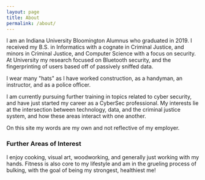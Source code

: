 ```yaml
---
layout: page
title: About
permalink: /about/
---
```


I am an Indiana University Bloomington Alumnus who graduated in 2019. I received my B.S. in Informatics with a cognate in Criminal Justice, and minors in Criminal Justice, and Computer Science with a focus on security. At University my research focused on Bluetooth security, and the fingerprinting of users based off of passively sniffed data.

I wear many "hats" as I have worked construction, as a handyman, an instructor, and as a police officer.

I am currently pursuing further training in topics related to cyber security, and have just started my career as a CyberSec professional. My interests lie at the intersection between technology, data, and the criminal justice system, and how these areas interact with one another.

On this site my words are my own and not reflective of my employer.

### Further Areas of Interest

I enjoy cooking, visual art, woodworking, and generally just working with my hands. Fitness is also core to my lifestyle and am in the grueling process of bulking, with the goal of being my strongest, healthiest me!
